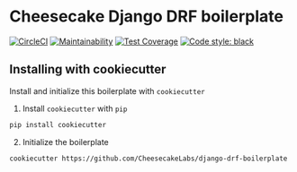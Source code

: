 # Cheesecake Django DRF boilerplate

[![CircleCI](https://circleci.com/gh/CheesecakeLabs/django-drf-boilerplate.svg?style=svg)](https://circleci.com/gh/CheesecakeLabs/django-drf-boilerplate)
[![Maintainability](https://api.codeclimate.com/v1/badges/4e7d4baaeb97d8590475/maintainability)](https://codeclimate.com/github/CheesecakeLabs/django-drf-boilerplate/maintainability)
[![Test Coverage](https://api.codeclimate.com/v1/badges/4e7d4baaeb97d8590475/test_coverage)](https://codeclimate.com/github/CheesecakeLabs/django-drf-boilerplate/test_coverage)
[![Code style: black](https://img.shields.io/badge/code%20style-black-000000.svg)](https://github.com/psf/black)

## Installing with cookiecutter

Install and initialize this boilerplate with `cookiecutter`

1. Install `cookiecutter` with `pip`

```bash
pip install cookiecutter
```

2. Initialize the boilerplate

```bash
cookiecutter https://github.com/CheesecakeLabs/django-drf-boilerplate
```
